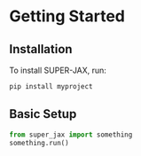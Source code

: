 # Getting Started

## Installation
To install SUPER-JAX, run:
```sh
pip install myproject
```

## Basic Setup
```python
from super_jax import something
something.run()
```
